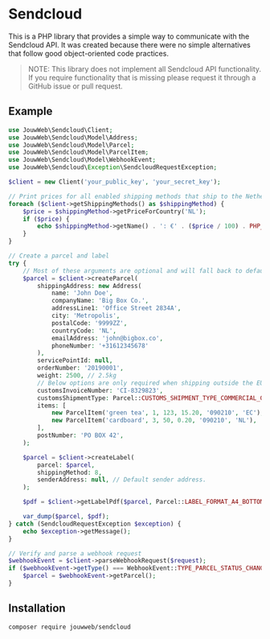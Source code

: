 # Sendcloud

This is a PHP library that provides a simple way to communicate with the Sendcloud API. It was created because there
were no simple alternatives that follow good object-oriented code practices.

> NOTE: This library does not implement all Sendcloud API functionality. If you require functionality that is missing
please request it through a GitHub issue or pull request.

## Example

```php
use JouwWeb\Sendcloud\Client;
use JouwWeb\Sendcloud\Model\Address;
use JouwWeb\Sendcloud\Model\Parcel;
use JouwWeb\Sendcloud\Model\ParcelItem;
use JouwWeb\Sendcloud\Model\WebhookEvent;
use JouwWeb\Sendcloud\Exception\SendcloudRequestException;

$client = new Client('your_public_key', 'your_secret_key');

// Print prices for all enabled shipping methods that ship to the Netherlands
foreach ($client->getShippingMethods() as $shippingMethod) {
    $price = $shippingMethod->getPriceForCountry('NL');
    if ($price) {
        echo $shippingMethod->getName() . ': €' . ($price / 100) . PHP_EOL;
    }
}

// Create a parcel and label
try {
    // Most of these arguments are optional and will fall back to defaults configured in Sendcloud
    $parcel = $client->createParcel(
        shippingAddress: new Address(
            name: 'John Doe',
            companyName: 'Big Box Co.',
            addressLine1: 'Office Street 2834A',
            city: 'Metropolis',
            postalCode: '9999ZZ',
            countryCode: 'NL',
            emailAddress: 'john@bigbox.co',
            phoneNumber: '+31612345678'
        ),
        servicePointId: null,
        orderNumber: '20190001',
        weight: 2500, // 2.5kg
        // Below options are only required when shipping outside the EU
        customsInvoiceNumber: 'CI-8329823',
        customsShipmentType: Parcel::CUSTOMS_SHIPMENT_TYPE_COMMERCIAL_GOODS,
        items: [
            new ParcelItem('green tea', 1, 123, 15.20, '090210', 'EC'),
            new ParcelItem('cardboard', 3, 50, 0.20, '090210', 'NL'),
        ],
        postNumber: 'PO BOX 42',
    );

    $parcel = $client->createLabel(
        parcel: $parcel,
        shippingMethod: 8,
        senderAddress: null, // Default sender address.
    );

    $pdf = $client->getLabelPdf($parcel, Parcel::LABEL_FORMAT_A4_BOTTOM_RIGHT);

    var_dump($parcel, $pdf);
} catch (SendcloudRequestException $exception) {
    echo $exception->getMessage();
}

// Verify and parse a webhook request
$webhookEvent = $client->parseWebhookRequest($request);
if ($webhookEvent->getType() === WebhookEvent::TYPE_PARCEL_STATUS_CHANGED) {
    $parcel = $webhookEvent->getParcel();
}
```

## Installation
`composer require jouwweb/sendcloud`
